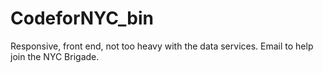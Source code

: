 CodeforNYC_bin
==============

Responsive, front end, not too heavy with the data services. Email to help join the NYC Brigade.